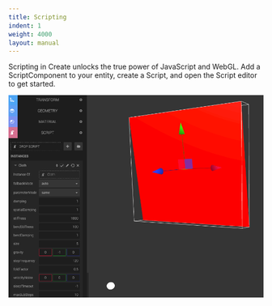 ```yaml
---
title: Scripting
indent: 1
weight: 4000
layout: manual
---
```

Scripting in Create unlocks the true power of JavaScript and WebGL. Add a ScriptComponent to your entity, create a Script, and open the Script editor to get started.

![](goo-cloth.gif)